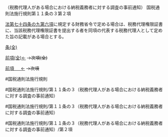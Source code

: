（税務代理人がある場合における納税義務者に対する調査の事前通知）
国税通則法施行規則第１１条の３第２項

[法第七十四条の九第六項](国税通則法＿＿＿＿＿第７４条の９第６項)に規定する財務省令で定める場合は、税務代理権限証書に、当該税務代理権限証書を提出する者を同項の代表する税務代理人として定めた旨の記載がある場合とする。

[条(全)](国税通則法施行規則＿第１１条の３_.md)

[前項(全)←](国税通則法施行規則＿第１１条の３第１項_.md)  ~~→次項(全)~~

[前項 　 ←](国税通則法施行規則＿第１１条の３第１項.md)  ~~→次項~~



#国税通則法施行規則

#国税通則法施行規則/第１１条の３（税務代理人がある場合における納税義務者に対する調査の事前通知）

#国税通則法施行規則/第１１条の３（税務代理人がある場合における納税義務者に対する調査の事前通知）

#国税通則法施行規則/第１１条の３（税務代理人がある場合における納税義務者に対する調査の事前通知）/第２項

